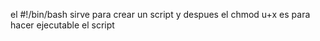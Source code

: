el #!/bin/bash sirve para crear un script y despues el chmod u+x es para hacer ejecutable
el script
